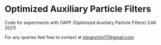 # Optimized Auxiliary Particle Filters

Code for experiments with OAPF (Optimized Auxiliary Particle Filters) (UAI 2021)

For any queries feel free to contact at nbranchini17@gmail.com
